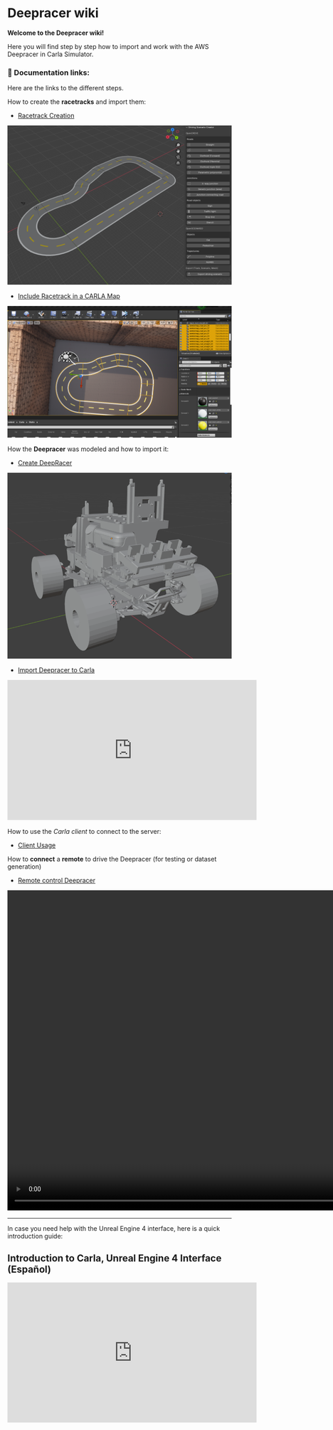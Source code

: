 # Deepracer wiki

**Welcome to the Deepracer wiki!**

Here you will find step by step how to import and work with the AWS Deepracer in Carla Simulator.


### 📄 Documentation links:

Here are the links to the different steps.

How to create the **racetracks** and import them:

- [Racetrack Creation](racetrackcreation.md)

![1](images/6.png)

- [Include Racetrack in a CARLA Map](includeracetrackcarla.md)


![1](images/trackcolors.png)

How the **Deepracer** was modeled and how to import it:

- [Create DeepRacer](createdeepracerinblender.md)

![1](images/19.png)

- [Import Deepracer to Carla](importdeepracercarla.md)

<iframe width="560" height="315" 
src="https://www.youtube.com/embed/6da4URc5QoI" 
frameborder="0" allowfullscreen></iframe>


How to use the *Carla client* to connect to the server:

- [Client Usage](clientusage.md)

How to **connect** a **remote** to drive the Deepracer (for testing or dataset generation)

- [Remote control Deepracer](remotecontrol.md)

<video width="1280" height="720" controls>
  <source src="../images/Remote.mp4" type="video/mp4">
</video>

---

In case you need help with the Unreal Engine 4 interface, here is a quick introduction guide:

## Introduction to Carla, Unreal Engine 4 Interface (Español)

<iframe width="560" height="315" 
src="https://www.youtube.com/embed/Vuz5f-t5mV4" 
frameborder="0" allowfullscreen></iframe>

